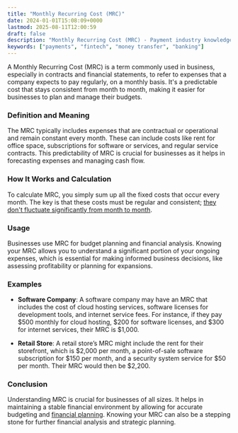 ```yaml
---
title: "Monthly Recurring Cost (MRC)"
date: 2024-01-01T15:08:09+0000
lastmod: 2025-08-11T12:00:59
draft: false
description: "Monthly Recurring Cost (MRC) - Payment industry knowledge and insights"
keywords: ["payments", "fintech", "money transfer", "banking"]
---
```


A Monthly Recurring Cost (MRC) is a term commonly used in business, especially in contracts and financial statements, to refer to expenses that a company expects to pay regularly, on a monthly basis. It's a predictable cost that stays consistent from month to month, making it easier for businesses to plan and manage their budgets.

### Definition and Meaning

The MRC typically includes expenses that are contractual or operational and remain constant every month. These can include costs like rent for office space, subscriptions for software or services, and regular service contracts. This predictability of MRC is crucial for businesses as it helps in forecasting expenses and managing cash flow.

### How It Works and Calculation

To calculate MRC, you simply sum up all the fixed costs that occur every month. The key is that these costs must be regular and consistent; [they don't fluctuate significantly from month to month](https://faisalkhanllc.xyz/resources/payments-wiki/n/non-recurring-cost-nrc/).

### Usage

Businesses use MRC for budget planning and financial analysis. Knowing your MRC allows you to understand a significant portion of your ongoing expenses, which is essential for making informed business decisions, like assessing profitability or planning for expansions.

### Examples

- **Software Company**: A software company may have an MRC that includes the cost of cloud hosting services, software licenses for development tools, and internet service fees. For instance, if they pay $500 monthly for cloud hosting, $200 for software licenses, and $300 for internet services, their MRC is $1,000.

- **Retail Store**: A retail store’s MRC might include the rent for their storefront, which is $2,000 per month, a point-of-sale software subscription for $150 per month, and a security system service for $50 per month. Their MRC would then be $2,200.

### Conclusion

Understanding MRC is crucial for businesses of all sizes. It helps in maintaining a stable financial environment by allowing for accurate budgeting and [financial planning](https://faisalkhanllc.xyz/resources/payments-wiki/f/financial-planning/). Knowing your MRC can also be a stepping stone for further financial analysis and strategic planning.